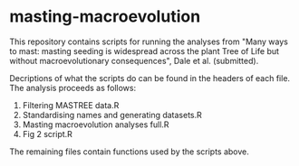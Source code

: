 # masting-macroevolution
This repository contains scripts for running the analyses from "Many ways to mast: masting seeding is widespread across the plant Tree of Life but without macroevolutionary consequences", Dale et al. (submitted).

Decriptions of what the scripts do can be found in the headers of each file.
The analysis proceeds as follows:
1. Filtering MASTREE data.R
2. Standardising names and generating datasets.R
3. Masting macroevolution analyses full.R
4. Fig 2 script.R

The remaining files contain functions used by the scripts above.
